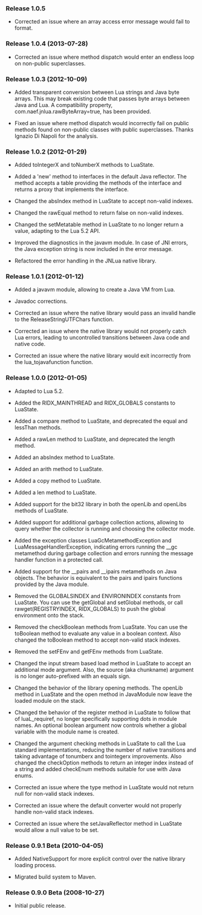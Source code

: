 
### Release 1.0.5 ###

- Corrected an issue where an array access error message would fail to format.


### Release 1.0.4 (2013-07-28) ###

- Corrected an issue where method dispatch would enter an endless loop on
non-public superclasses.


### Release 1.0.3 (2012-10-09) ###

- Added transparent conversion between Lua strings and Java byte arrays.
This may break existing code that passes byte arrays between Java and Lua.
A compatibility property, com.naef.jnlua.rawByteArray=true, has been provided.

- Fixed an issue where method dispatch would incorrectly fail on public
methods found on non-public classes with public superclasses. Thanks
Ignazio Di Napoli for the analysis.

 
### Release 1.0.2 (2012-01-29) ###

- Added toIntegerX and toNumberX methods to LuaState.

- Added a 'new' method to interfaces in the default Java reflector. The method
accepts a table providing the methods of the interface and returns a proxy
that implements the interface.

- Changed the absIndex method in LuaState to accept non-valid indexes.

- Changed the rawEqual method to return false on non-valid indexes.

- Changed the setMetatable method in LuaState to no longer return a value,
adapting to the Lua 5.2 API.

- Improved the diagnostics in the javavm module. In case of JNI errors, the
Java exception string is now included in the error message.

- Refactored the error handling in the JNLua native library.


### Release 1.0.1 (2012-01-12) ###

- Added a javavm module, allowing to create a Java VM from Lua.

- Javadoc corrections.

- Corrected an issue where the native library would pass an invalid handle to
the ReleaseStringUTFChars function.

- Corrected an issue where the native library would not properly catch Lua
errors, leading to uncontrolled transitions between Java code and native code.

- Corrected an issue where the native library would exit incorrectly from the
lua_tojavafunction function.


### Release 1.0.0 (2012-01-05) ###

- Adapted to Lua 5.2.

- Added the RIDX_MAINTHREAD and RIDX_GLOBALS constants to LuaState.

- Added a compare method to LuaState, and deprecated the equal and lessThan methods.

- Added a rawLen method to LuaState, and deprecated the length method.

- Added an absIndex method to LuaState.

- Added an arith method to LuaState.

- Added a copy method to LuaState.

- Added a len method to LuaState.

- Added support for the bit32 library in both the openLib and openLibs methods
of LuaState.

- Added support for additional garbage collection actions, allowing to query
whether the collector is running and choosing the collector mode.

- Added the exception classes LuaGcMetamethodException and
LuaMessageHandlerException, indicating errors running the __gc metamethod
during garbage collection and errors running the message handler function in a
protected call.

- Added support for the __pairs and __ipairs metamethods on Java objects. The
behavior is equivalent to the pairs and ipairs functions provided by the Java
module.

- Removed the GLOBALSINDEX and ENVIRONINDEX constants from LuaState. You can
use the getGlobal and setGlobal methods, or call rawget(REGISTRYINDEX,
RIDX_GLOBALS) to push the global environment onto the stack.

- Removed the checkBoolean methods from LuaState. You can use the toBoolean
method to evaluate any value in a boolean context. Also changed the toBoolean
method to accept non-valid stack indexes.

- Removed the setFEnv and getFEnv methods from LuaState.

- Changed the input stream based load method in LuaState to accept an
additional mode argument. Also, the source (aka chunkname) argument is
no longer auto-prefixed with an equals sign.

- Changed the behavior of the library opening methods. The openLib method
in LuaState and the open method in JavaModule now leave the loaded module on
the stack.

- Changed the behavior of the register method in LuaState to follow that of
luaL_requiref, no longer specifically supporting dots in module names. An
optional boolean argument now controls whether a global variable with the
module name is created.

- Changed the argument checking methods in LuaState to call the Lua standard
implementations, reducing the number of native transitions and taking advantage
of tonumberx and tointegerx improvements. Also changed the checkOption
methods to return an integer index instead of a string and added checkEnum
methods suitable for use with Java enums.

- Corrected an issue where the type method in LuaState would not return null
for non-valid stack indexes.

- Corrected an issue where the default converter would not properly handle
non-valid stack indexes.

- Corrected an issue where the setJavaReflector method in LuaState would allow
a null value to be set.


### Release 0.9.1 Beta (2010-04-05) ###

- Added NativeSupport for more explicit control over the native library
loading process.

- Migrated build system to Maven.
 

### Release 0.9.0 Beta (2008-10-27) ###
  
- Initial public release.
